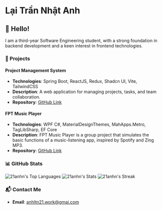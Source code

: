 # Lại Trần Nhật Anh

## 👋 Hello!
I am a third-year Software Engineering student, with a strong foundation in backend development and a keen interest in frontend technologies.

### 🌟 Projects
#### Project Management System
- **Technologies**: Spring Boot, ReactJS, Redux, Shadcn UI, Vite, TailwindCSS
- **Description**: A web application for managing projects, tasks, and team collaboration.
- **Repository**: [GitHub Link](https://github.com/21anhn/project-management-system)

#### FPT Music Player
- **Technologies**: WPF C#, MaterialDesignThemes, MahApps.Metro, TagLibSharp, EF Core
- **Description**: FPT Music Player is a group project that simulates the basic functions of a music-listening app, inspired by Spotify and Zing MP3.
- **Repository**: [GitHub Link](https://github.com/21anhn/music-player)

### 📊 GitHub Stats
![21anhn's Top Languages](https://github-readme-stats.vercel.app/api/top-langs/?username=21anhn&theme=blueberry&show_icons=true&hide_border=true&layout=compact)
![21anhn's Stats](https://github-readme-stats.vercel.app/api?username=21anhn&theme=blueberry&show_icons=true&hide_border=true&count_private=true)
![21anhn's Streak](https://github-readme-streak-stats.herokuapp.com/?user=21anhn&theme=blueberry&hide_border=true)

### 📬 Contact Me
- **Email**: [anhltn21.work@gmai.com](mailto:anhltn21.work@gmai.com)
